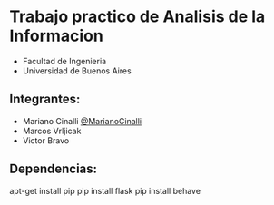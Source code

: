 # Trabajo practico de Analisis de la Informacion

- Facultad de Ingenieria
- Universidad de Buenos Aires

## Integrantes:

- Mariano Cinalli [@MarianoCinalli](https://github.com/MarianoCinalli)
- Marcos Vrljicak
- Victor Bravo

## Dependencias:

apt-get install pip
pip install flask
pip install behave




